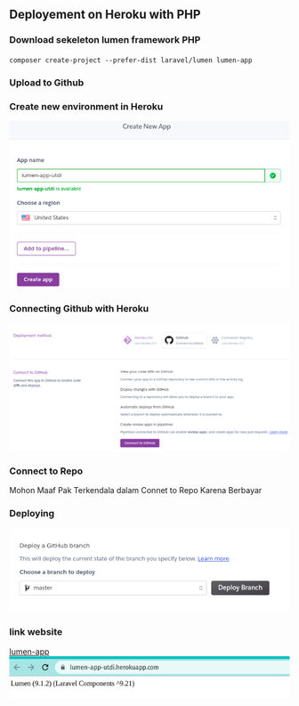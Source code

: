 ## Deployement on Heroku with PHP

### Download sekeleton lumen framework PHP
``composer create-project --prefer-dist laravel/lumen lumen-app``

### Upload to Github

### Create new environment in Heroku
<img src="../images/create-new-environment.jpg" alt="Git Version" style="max-width: 100%;">

### Connecting Github with Heroku
<img src="../images/heroku-connect-to-github.jpg" alt="Git Version" style="max-width: 100%;">

### Connect to Repo
Mohon Maaf Pak Terkendala dalam Connet to Repo Karena Berbayar 

### Deploying
<img src="../images/manual-deploy.jpg" alt="Git Version" style="max-width: 100%;">

### link website
[lumen-app](https://lumen-app-utdi.herokuapp.com/)
<img src="../images/lumen-app.jpg" alt="Git Version" style="max-width: 100%;">
